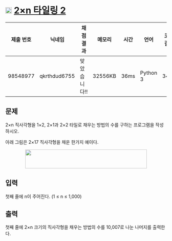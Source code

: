 # <img width="20px"  src="https://d2gd6pc034wcta.cloudfront.net/tier/8.svg" class="solvedac-tier"> [2×n 타일링 2](https://www.acmicpc.net/problem/11727) 

| 제출 번호 | 닉네임 | 채점 결과 | 메모리 | 시간 | 언어 | 코드 길이 |
|---|---|---|---|---|---|---|
|98548977|qkrthdud6755|맞았습니다!! |32556KB|36ms|Python 3|347B|

## 문제
<p>2×n 직사각형을 1×2, 2×1과 2×2 타일로 채우는 방법의 수를 구하는 프로그램을 작성하시오.</p>

<p>아래 그림은 2×17 직사각형을 채운 한가지 예이다.</p>

<p style="text-align: center;"><img alt="" src="https://www.acmicpc.net/upload/images/t2n2122.gif" style="height:59px; width:380px"></p>

## 입력
<p>첫째 줄에 n이 주어진다. (1 ≤ n ≤ 1,000)</p>

## 출력
<p>첫째 줄에 2×n 크기의 직사각형을 채우는 방법의 수를 10,007로 나눈 나머지를 출력한다.</p>

